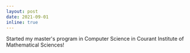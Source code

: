 ```yaml
---
layout: post
date: 2021-09-01 
inline: true
---
```


Started my master's program in Computer Science in Courant Institute of Mathematical Sciences!